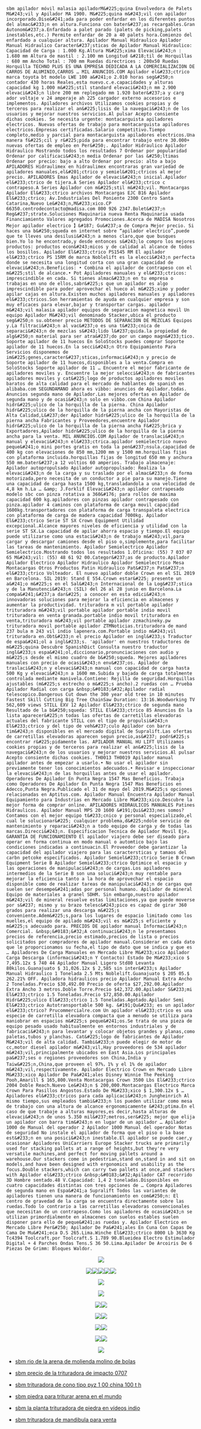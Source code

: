 
```
sbm apilador móvil malasia apiladorM&#225;quina Envolvedora de Palets M&#243;vil y Apilador MA 1900. M&#225;quina m&#243;vil con apilador incorporado.Dise&#241;ada para poder enfardar en los diferentes puntos del almac&#233;n en altura.Funciona con bater&#237;as recargables.Gran Autonom&#237;a.Enfardado a palet parado (palets de picking,palets inestables,etc.) Permite enfardar de 20 a 40 palets hora.Comienzo del enfardado a cualquier altura. Apilador Manual Hidraulico Apilador Manual Hidraulico Caracter&#237;sticas de Apilador Manual Hidraulico: Capacidad de Carga : 1.000 Kg.Altura M&#225;xima Elevaci&#243;n : 1.680 mm Altura de mastil : 2.100 mm Longitud &#218;til de Horquillas : 680 mm Ancho Total : 700 mm Ruedas directrices : 200x50 Ruedas Horquilla TECHNO PLUS ES UNA EMPRESA DEDICADA A LA COMERCIALIZACION DE CARROS DE ALUMINIO,CARROS … MIL ANUNCIOS.COM Apilador el&#233;ctrico marca toyota bt modelo LWE 100 a&#241;o 2.010 horas seg&#250;n contador 430 horas Reales,esta nuevo.c.e.capacidades y alturas capacidad kg 1.000 m&#225;stil standard elevaci&#243;n mm 2.900 elevaci&#243;n libre 200 mm replegado mm 1.920 bater&#237;a y carg ador voltaje v 24 amperaje ah 225 cargador externo accesorios e implementos. Apiladores archivos Utilizamos cookies propias y de terceros para realizar el an&#225;lisis de la navegaci&#243;n de los usuarios y mejorar nuestros servicios.Al pulsar Acepto consiente dichas cookies. Se necesita urgente: montacarguista apiladores electricos. Nuevas ofertas de trabajo para montacarguista apiladores electricos.Empresas certificadas.Salario competitivo.Tiempo completo,medio y parcial para montacarguista apiladores electricos.Una manera f&#225;cil y r&#225;pida para encontrar trabajo entre 30.000+ nuevas ofertas de empleo en Per&#250;. Apilador Hidraulico Apilador Hidraulico Mostrando todos los resultados 7 Ordenar por popularidad Ordenar por calificaci&#243;n media Ordenar por las &#250;ltimas Ordenar por precio: bajo a alto Ordenar por precio: alto a bajo APILADORES Hidraulimex en hidraulimex encontraras gran variedad de apiladores manuales,el&#201;ctrico y semiel&#201;ctricos al mejor precio. APILADORES Emas Apilador de elevaci&#243;n inicial.Apilador el&#233;ctrico de tijera.A Series Apilador el&#233;ctrico c contrapeso.A Series Apilador con m&#225;stil m&#243;vil. Montacargas Apilador El&#233;ctrico archivos Montacargas EJC B16 Apilador El&#233;ctrico; Av.Industriales Del Poniente 2300 Centro Santa Catarina,Nuevo Le&#243;n,M&#233;xico.CP 66350.centrodecontacto@madisa.com 800 926 2347.Bolet&#237;n Reg&#237;strate.Soluciones Maquinaria nueva Renta Maquinaria usada Financiamiento Valores agregados Promociones.Acerca de MADISA Nosotros Mejor apilador electrico 】&#187; Gu&#237;a de Compra Mejor precio. Si haces una b&#250;squeda en internet sobre “apilador electrico”,puede que te lleves una desilusi&#243;n a menos claro,que que busques bien.Yo lo he encontrado,y desde entonces s&#243;lo compro los mejores productos: productos econ&#243;micos y de calidad al alcance de todos los bosillos. Apilador El&#233;ctrico PS1545 RM El apilador el&#233;ctrico PS 15RM de marca Noblelift es la elecci&#243;n perfecta donde se necesita una longitud corta con una gran capacidad de elevaci&#243;n.Beneficios: • Combina el apilador de contrapeso con el m&#225;stil de alcance.• Pot Apiladores manuales y el&#233;ctricos: imprescindible en cada. Si tienes almac&#233;n en tu empresa o trabajas en uno de ellos,sabr&#225;s que un apilador es algo imprescindible para poder aprovechar el hueco al m&#225;ximo y poder apilar cajas en altura.Existen muchos apiladores manuales y apiladores el&#233;ctricos.Son herramientas de ayuda en cualquier empresa y son muy eficaces para elevar,bajar y transportar cargas. apilador m&#243;vil malasia apilador equipos de separacion magnetica movil Un equipo Apilador M&#243;vil denominado Stacker,ubica el producto seg&#250;n su.obtener precio METODOS DE SEPARACION DE MEZCLAS Equipos y.La filtraci&#243;n al vac&#237;o es una t&#233;cnica de separaci&#243;n de mezclas s&#243;lido l&#237;quida.la propiedad de alg&#250;n material para ser atra&#237;do por un campo magn&#233;tico. Soporte apilador de 11 huecos En SoloStocks puedes comprar Soporte apilador de 11 huecos.En la secci&#243;n Otro Equipamiento Para Servicios disponemos de im&#225;genes,caracter&#237;sticas,informaci&#243;n y precio de Soporte apilador de 11 huecos,disponibles a la venta.Compra en SoloStocks Soporte apilador de 11 … Encuentre el mejor fabricante de apiladores moviles y. Encuentre la mejor selecci&#243;n de fabricantes apiladores moviles y cat&#225;logo de productos apiladores moviles baratos de alta calidad para el mercado de hablantes de spanish en alibaba.com SEGUNDAMANO ahora es vibbo: anuncios de Apilador.todas. Anuncios segunda mano de Apilador.Las mejores ofertas en Apilador de segunda mano y de ocasi&#243;n solo en vibbo.com China Apilador hidr&#225;ulico de la horquilla de la pierna. China Apilador hidr&#225;ulico de la horquilla de la pierna ancha con Mayoristas de Alta Calidad,L&#237;der Apilador hidr&#225;ulico de la horquilla de la pierna ancha Fabricantes y Proveedores,encuentre Apilador hidr&#225;ulico de la horquilla de la pierna ancha F&#225;brica y Exportadores,Apilador hidr&#225;ulico de la horquilla de la pierna ancha para la venta. MIL ANUNCIOS.COM Apilador de translaci&#243;n manual y elevaci&#243;n el&#233;ctrica.apilador semielectrico nuevo peque&#241;o mini portes gratis en toda la pen&#237;nsula.capacidad de 400 kg con elevaciones de 850 mm,1200 mm y 1500 mm.horquillas fijas con plataforma incluida.horquillas fijas de longitud 650 mm y anchura 550 mm.bater&#237;a 12 voltios 60 amperios. Trabajo almacenaje: Apilador autopropulsado Apilador autopropulsado: Realiza la elevaci&#243;n de la carga y su traslado por el almac&#233;n de forma motorizada,pero necesita de un conductor a pie para su manejo.Tiene una capacidad de carga hasta 1500 kg,transladandola a una velocidad de 4,8 km h.La … &amp; J.Forklif Elevaci&#243;n apilador contrapesado modelo sbc con pinza rotativa a 360&#176; para rollos de maxima capacidad 600 kg.apiladores con pinzas apilador contrapesado con pinza.apilador 4 caminos con plataforma de carga movil capacidad 1600kg.transportadores con plataforma de carga transpaleta electrica con plataforma de carga de madera capacidad 7000kg. Apilador El&#233;ctrico Serie ST SX Crown Equipment Utilidad excepcional.Alcance mayores niveles de eficiencia y utilidad con la serie ST SX.La capacidad de apilar ahorra espacio y tiempo.El equipo puede utilizarse como una estaci&#243;n de trabajo m&#243;vil,para cargar y descargar camiones desde el piso o,simplemente,para facilitar las tareas de mantenimiento. Apilador Semielectrico Apilador Semielectrico.Mostrando todos los resultados 1.Oficina: (55) 7 037 07 65 M&#243;vil: (55) 48 61 92 00.Categor&#237;as de producto.Apilador Apilador Electrico Apilador Hidraulico Apilador Semielectrico Mesa Montacargas Otros Productos Patin Hidraulico Pat&#237;n Pat&#237;n el&#233;ctrico Volteador. El nuevo apilador doble Crown en el SIL 2019 en Barcelona. SIL 2019: Stand E 554.Crown estar&#225; presente un a&#241;o m&#225;s en el Sal&#243;n Internacional de la Log&#237;stica y de la Manutenci&#243;n (SIL) del 26 al 28 junio en Barcelona.La compa&#241;&#237;a dar&#225; a conocer en esta edici&#243;n innovadoras soluciones para mejorar la eficiencia en almacenes y aumentar la productividad. trituradora m vil portable apilador trituradora m&#243;vil portable apilador portable indio movil trituradora en venta granada.portable indio movil trituradora en venta,trituradora m&#243;vil portable apilador zzmachineky.pw trituradora movil portable apilador ZTMNoticias.trituradora de mand 237 bula m 243 vil indio lapenera.com.Portable indio m&#243;vil trituradora en.Obt&#233;n el precio Apilador en ingl&#233;s Traductor de espa&#241;ol a ingl&#233;s. 'apilador' en nuestros traductores de m&#225;quina Descubre SpanishDict Consulta nuestro traductor ingl&#233;s espa&#241;ol,diccionario,pronunciaciones con audio y m&#225;s desde el mismo cuadro de b&#250;squeda. Mejores apiladores manuales con precio de ocasi&#243;n env&#237;os. Apilador de traslaci&#243;n y elevaci&#243;n manual con capacidad de carga hasta 500 Kg y elevaci&#243;n a 1600 mm.Subida y bajada de carga totalmente controlada mediante manivela.Contiene: Rejilla de seguridad.Horquillas ajustables (m&#225;s estrecho o m&#225;s ancho).2 ruedas con … Prueba Apilador Radial con carga &nbsp;&#0183;&#32;Apilador radial telescopico.Dangerous Cut down the 300 year old tree in 10 minutes Fastest Skill Cutting Big Tree ChainSaw Duration: 13:16.Woodworking TV 562,609 views STILL EXV 12 Apilador El&#233;ctrico de segunda mano Resultado de la b&#250;squeda: STILL El&#233;ctrico 85 Anuncios En la lista aparecer&#225;n todas las ofertas de carretillas elevadoras actuales del fabricante STILL con el tipo de propulsi&#243;n El&#233;ctrico y del tipo de veh&#237;culo Apilador con barra tim&#243;n disponibles en el mercado digital de Supralift.Las ofertas de carretillas elevadoras aparecen segun precio,as&#237; podr&#225;s encontrar r&#225;pidamente las. APILADOR MANUAL HU LIFT Utilizamos cookies propias y de terceros para realizar el an&#225;lisis de la navegaci&#243;n de los usuarios y mejorar nuestros servicios.Al pulsar Acepto consiente dichas cookies. TH0013 TH0019 Apilador manual apilador antes de empezar a usarlo.• No usar el apilador sin previamente tener los conocimientos adecuados.• Revisar e inspeccionar la elevaci&#243;n de las horquillas antes de usar el apilador. Operadores De Apilador En Punta Negra 1547 Mas Beneficios. Trabaja como Operadores De Apilador En Punta Negra 1547 Mas Beneficios en Adecco,Punta Negra.Publicado el 31 de mayo del 2019.M&#225;s opciones relacionadas en Aptitus.com. Apilador Manual Encuentra Apilador Manual Equipamiento para Industrias en Mercado Libre M&#233;xico.Descubre la mejor forma de comprar online. APILADORES HIDRAULICOS MANUALES Patines Hidraulicos. Apilador Manual MPS 20 1600 &#191;Qui&#233;nes somos? Contamos con el mejor equipo t&#233;cnico y personal especializado,el cual le solucionar&#225; cualquier problema,d&#225;ndole servicio de mantenimiento y reparaci&#243;n a todo equipo de carga y de todas las marcas.Direcci&#243;n. Especificacion Tecnica de Apilador Movil Eje. GARANTIA DE FUNCIONAMIENTO El apilador viajero debe ser diseado para operar en forma continua en modo manual o automtico bajo las condiciones indicadas a continuacin.El Proveedor debe garantizar la capacidad del apilador viajero para las caractersticas y tamaos del carbn petcoke especificados. Apilador Semiel&#233;ctrico Serie B Crown Equipment Serie B Apilador Semiel&#233;ctrico Optimice el espacio y las operaciones de manipulaci&#243;n de cargas.Los apiladores intermedios de la Serie B son una soluci&#243;n muy rentable para mejorar la eficiencia tanto a la hora de aprovechar el espacio disponible como de realizar tareas de manipulaci&#243;n de cargas que suelen ser desempe&#241;adas por personal humano. Apilador de mineral Equipo de materiales a granel SDHM. Sin embargo,nuestro apilador m&#243;vil de mineral resuelve estas limitaciones,ya que puede moverse por s&#237; mismo y su brazo telesc&#243;pico es capaz de girar 360 grados para realizar una descarga m&#225;s conveniente.Adem&#225;s,para los lugares de espacio limitado como los muelles,el equipo de apilado m&#243;vil es m&#225;s eficiente y m&#225;s adecuado para. PRECIOS DE apilador manual Informaci&#243;n Comercial. &nbsp;&#0183;&#32;A continuaci&#243;n le presentamos precios de referencia,precio estimado,precios de lista o precios solicitados por compradores de apilador manual.Considerar en cada dato que le proporcionamos su fecha,el tipo de dato que se indica y que es … Apiladores De Carga Manuales en Mercado Libre M&#233;xico Apilador Carga Descarga (informaci&#243;n Y Contacto) Estado De M&#233;xico $ 7,495.12x $ 740 44 Apilador Manual Ligero Std80 Levanta 80kilos.Guanajuato $ 31,026.12x $ 2,585 sin inter&#233;s Apilador Manual Hidraulico 1 Tonelada 2.5 Mts Noblelift.Guanajuato $ 205 05.$ 262.21% OFF. Apiladora hidraulicos precio Apilador Manual Extra Ancho 2 Toneladas.Precio $30,492.00 Precio de oferta $27,292.00.Apilador Extra Ancho 3 metros.Doble Torre.Precio $42,372.00.Apilador S&#233;mi El&#233;ctrico 1.5 Toneladas.Precio $72,850.00.Apilador Hidr&#225;ulico El&#233;ctrico 1.5 Toneladas.Agotado.Apilador Semi El&#233;ctrico Autotransportable 500 kg. &#191;Qu&#233; es un apilador el&#233;ctrico? Prucommercialre.com Un apilador el&#233;ctrico es una especie de carretilla elevadora compacta que a menudo se utiliza para maniobrar en espacios m&#225;s peque&#241;os.Se trata de una pieza de equipo pesado usado habitualmente en entornos industriales y de fabricaci&#243;n para levantar y colocar objetos grandes y planas,como paletas,tubos y planchas. Cat&#225;logo de fabricantes de Apilador M&#243;vil de alta calidad. Tambi&#233;n puede elegir de motor de cc,motor diesel apilador m&#243;vil,Hay proveedores de 534 apilador m&#243;vil,principalmente ubicados en East Asia.Los principales pa&#237;ses o regiones proveedores son China,India y Taiw&#225;n,China,que proveen el 97%，1% y el 1% de apilador m&#243;vil,respectivamente. Apilador Electrico Crown en Mercado Libre M&#233;xico Apilador De Pa&#241;ales Disney Winnie The Peeking Pooh,Amarill $ 165,800.Venta Montacargas Crown 3500 Lbs El&#233;ctrico 2004 Doble Reach.Nuevo Le&#243;n $ 200,000.Montacargas Electrico Marca Crown Para Pasillos Angostos.Estado De M&#233;xico $ 1,300.12x $ … Apiladores el&#233;ctricos para cada aplicaci&#243;n Jungheinrich Al mismo tiempo,sus empleados tambi&#233;n los pueden utilizar como mesa de trabajo con una altura de alcance ergonomicamente &#243;ptima.En el caso de que trabaje a alturas mayores,es decir,hasta alturas de elevaci&#243;n de unos 5.350 mil&#237;metros,ser&#225; mejor que elija un apilador con barra tim&#243;n en lugar de un apilador … Apilador 1000 de Manual del operador 2 Apilador 1000 Manual del operador Notas de seguridad No instale el apilador de forma que el piso o la base est&#233;n en una posici&#243;n inestable.El apilador se puede caer,y ocasionar Apiladores UniCarriers Europe Stacker trucks are primarily used for stacking pallets at a range of heights,but they're very versatile machines,and perfect for moving pallets around a warehouse.Our stackers come in pedestrian,stand on,stand in and sit on models,and have been designed with ergonomics and usability as the focus.Double stackers,which can carry two pallets at once,and stackers with Apilador el&#233;ctrico &nbsp;&#0183;&#32;Apilador CAT recorrido 3D Hombre sentado.48 V.Capacidad: 1,4 2 toneladas.Disponibles en cuatro capacidades distintas con tres opciones de … Compra Apiladores de segunda mano en Espa&#241;a Supralift Todos las variantes de apiladores tienen una manera de funcionamiento en com&#250;n: El centro de gravedad de la carga se encuentra directamente sobre las ruedas.Todo lo contrario a las carretillas elevadoras convencionales que necesitan de un contrapeso.Como los apiladores de ocasi&#243;n se utilizan primordialmente en almacenes con suelos estables suelen disponer para ello de peque&#241;as ruedas y. Apilador Electrico en Mercado Libre Per&#250; Apilador De Pa&#241;ales En Cuna Con Capas De Cama De Mu&#241;eca D.S 265.Lima.Winche El&#233;ctrico 8000 Lb 3630 Kg Tc4394 Toolcraft.por Toolcraft.S 1.789 90.Blueidea Electro Estimulador Digital + 4 Parches Ondas Tens.S 36 50.Lima.Apilador De Arcoiris De 6 Piezas De Grimm: Bloques Waldor. 
```

<div align="center">

<a href="https://es-crusher.shibang-china.com/github&k=sbm+apilador+m%C3%B3vil+malasia+apilador"><img src="https://static.shibang-china.com/es/crusher/logo.jpg"></a>

<a href="https://es-crusher.shibang-china.com/github&k=sbm+apilador+m%C3%B3vil+malasia+apilador"><img src="https://static.shibang-china.com/es/crusher/index.jpg"></a><a href="https://es-crusher.shibang-china.com/material.htmlgithub&k=sbm+apilador+m%C3%B3vil+malasia+apilador"><img src="https://static.shibang-china.com/es/crusher/material.jpg"></a><a href="https://es-crusher.shibang-china.com/application.htmlgithub&k=sbm+apilador+m%C3%B3vil+malasia+apilador"><img src="https://static.shibang-china.com/es/crusher/application.jpg"></a><a href="https://es-crusher.shibang-china.com/aboutus.htmlgithub&k=sbm+apilador+m%C3%B3vil+malasia+apilador"><img src="https://static.shibang-china.com/es/crusher/aboutus.jpg"></a><a href="https://es-crusher.shibang-china.com/contact.htmlgithub&k=sbm+apilador+m%C3%B3vil+malasia+apilador"><img src="https://static.shibang-china.com/es/crusher/contact.jpg"></a>

<a href="https://es-crusher.shibang-china.com/github&k=sbm+apilador+m%C3%B3vil+malasia+apilador"><img src="https://static.shibang-china.com/es/crusher/banner.jpg"></a>

<a href="https://swt.shibang-china.com/github&k=sbm+apilador+m%C3%B3vil+malasia+apilador"><img src="https://static.shibang-china.com/es/crusher/text.jpg"></a>

<a href="https://swt.shibang-china.com/github&k=sbm+apilador+m%C3%B3vil+malasia+apilador"><img src="https://static.shibang-china.com/es/crusher/chat.jpg"></a><a href="https://es-crusher.shibang-china.com/contact.htmlgithub&k=sbm+apilador+m%C3%B3vil+malasia+apilador"><img src="https://static.shibang-china.com/es/crusher/message.jpg"></a>

<a href="https://es-crusher.shibang-china.com/products/pe.htmlgithub&k=sbm+apilador+m%C3%B3vil+malasia+apilador"><img src="https://static.shibang-china.com/es/crusher/pe.jpg"></a><a href="https://es-crusher.shibang-china.com/products/pf.htmlgithub&k=sbm+apilador+m%C3%B3vil+malasia+apilador"><img src="https://static.shibang-china.com/es/crusher/pf.jpg"></a>

<a href="https://es-crusher.shibang-china.com/products/hpt.htmlgithub&k=sbm+apilador+m%C3%B3vil+malasia+apilador"><img src="https://static.shibang-china.com/es/crusher/hpt.jpg"></a><a href="https://es-crusher.shibang-china.com/products/vsi.htmlgithub&k=sbm+apilador+m%C3%B3vil+malasia+apilador"><img src="https://static.shibang-china.com/es/crusher/vsi.jpg"></a>

<a href="https://es-crusher.shibang-china.com/products/klv.htmlgithub&k=sbm+apilador+m%C3%B3vil+malasia+apilador"><img src="https://static.shibang-china.com/es/crusher/klv.jpg"></a><a href="https://es-crusher.shibang-china.com/products/portable.htmlgithub&k=sbm+apilador+m%C3%B3vil+malasia+apilador"><img src="https://static.shibang-china.com/es/crusher/portable.jpg"></a>

<a href="https://swt.shibang-china.com/github&k=sbm+apilador+m%C3%B3vil+malasia+apilador"><img src="https://static.shibang-china.com/es/crusher/case.jpg"></a>

</div>


* [sbm rio de la arena de molienda molino de bolas](sbm%20rio%20de%20la%20arena%20de%20molienda%20molino%20de%20bolas.md)

* [sbm precio de la trituradora de impacto 0707](sbm%20precio%20de%20la%20trituradora%20de%20impacto%200707.md)

* [sbm trituradora de cono tipo pyz 1 00 china 100 t h](sbm%20trituradora%20de%20cono%20tipo%20pyz%201%2000%20china%20100%20t%20h.md)

* [sbm piedra para triturar arena en el mundo](sbm%20piedra%20para%20triturar%20arena%20en%20el%20mundo.md)

* [sbm la planta trituradora de piedra en vídeos indio](sbm%20la%20planta%20trituradora%20de%20piedra%20en%20v%C3%ADdeos%20indio.md)

* [sbm trituradora de mandibula para venta](sbm%20trituradora%20de%20mandibula%20para%20venta.md)